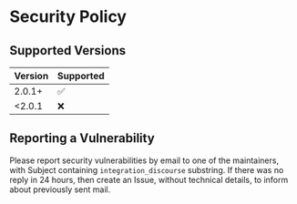 # Security Policy

## Supported Versions


| Version | Supported          |
|---------|--------------------|
| 2.0.1+  | :white_check_mark: |
| <2.0.1  | :x:                |


## Reporting a Vulnerability

Please report security vulnerabilities by email to one of the maintainers, with Subject containing `integration_discourse` substring.
If there was no reply in 24 hours, then create an Issue, without technical details, to inform about previously sent mail.
